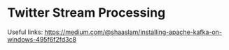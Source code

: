 # Twitter Stream Processing

Useful links: 
https://medium.com/@shaaslam/installing-apache-kafka-on-windows-495f6f2fd3c8